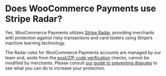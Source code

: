 # Does WooCommerce Payments use Stripe Radar?

Yes, WooCommerce Payments utilizes [Stripe Radar](https://stripe.com/radar), providing merchants with protection against risky transactions and card testers using Stripe’s machine learning technology.

The Radar rules for WooCommerce Payments accounts are managed by our team and, aside from the [post/ZIP code verification](https://woocommerce.com/document/woocommerce-payments/fraud-and-disputes/fraud-prevention/#address-verification) checks, cannot be modified by merchants. Please consult [our guide to preventing disputes](https://woocommerce.com/document/payments/preventing-disputes-with-woocommerce-payments/) to see what you can do to increase your protection.